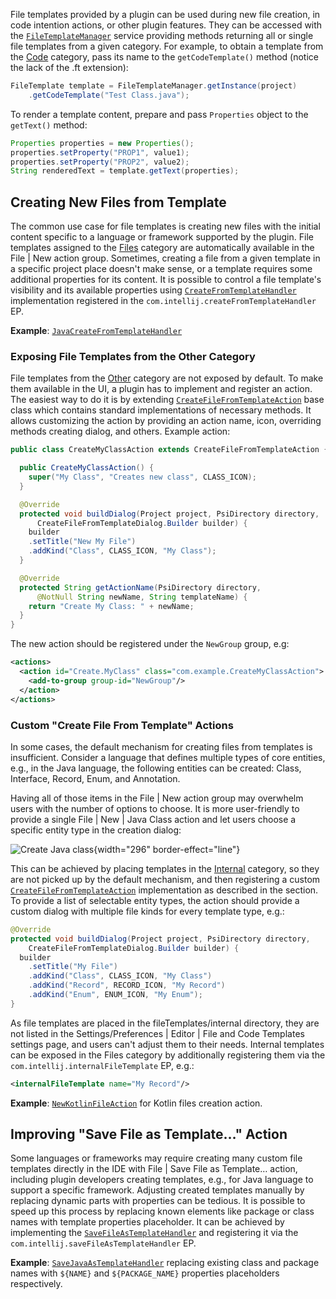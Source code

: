 [//]: # (title: Using File Templates Programmatically)

<!-- Copyright 2000-2022 JetBrains s.r.o. and other contributors. Use of this source code is governed by the Apache 2.0 license that can be found in the LICENSE file. -->

File templates provided by a plugin can be used during new file creation, in code intention actions, or other plugin features.
They can be accessed with the
[`FileTemplateManager`](%gh-ic%/platform/ide-core-impl/src/com/intellij/ide/fileTemplates/FileTemplateManager.java)
service providing methods returning all or single file templates from a given category.
For example, to obtain a template from the <control>[Code](providing_file_templates.md#code)</control> category, pass its name to the `getCodeTemplate()` method (notice the lack of the <path>.ft</path> extension):

```java
FileTemplate template = FileTemplateManager.getInstance(project)
    .getCodeTemplate("Test Class.java");
```

To render a template content, prepare and pass `Properties` object to the `getText()` method:

```java
Properties properties = new Properties();
properties.setProperty("PROP1", value1);
properties.setProperty("PROP2", value2);
String renderedText = template.getText(properties);
```

## Creating New Files from Template

The common use case for file templates is creating new files with the initial content specific to a language or framework supported by the plugin.
File templates assigned to the <control>[Files](providing_file_templates.md#files)</control> category are automatically available in the <ui-path>File | New</ui-path> action group.
Sometimes, creating a file from a given template in a specific project place doesn't make sense, or a template requires some additional properties for its content.
It is possible to control a file template's visibility and its available properties using
[`CreateFromTemplateHandler`](%gh-ic%/platform/lang-impl/src/com/intellij/ide/fileTemplates/CreateFromTemplateHandler.java)
implementation registered in the `com.intellij.createFromTemplateHandler` EP.

**Example**:
[`JavaCreateFromTemplateHandler`](%gh-ic%/java/java-impl/src/com/intellij/ide/fileTemplates/JavaCreateFromTemplateHandler.java)

### Exposing File Templates from the Other Category

File templates from the <control>[Other](providing_file_templates.md#other)</control> category are not exposed by default.
To make them available in the UI, a plugin has to implement and register an action.
The easiest way to do it is by extending
[`CreateFileFromTemplateAction`](%gh-ic%/platform/lang-impl/src/com/intellij/ide/actions/CreateFileFromTemplateAction.java)
base class which contains standard implementations of necessary methods.
It allows customizing the action by providing an action name, icon, overriding methods creating dialog, and others.
Example action:

```java
public class CreateMyClassAction extends CreateFileFromTemplateAction {

  public CreateMyClassAction() {
    super("My Class", "Creates new class", CLASS_ICON);
  }

  @Override
  protected void buildDialog(Project project, PsiDirectory directory,
      CreateFileFromTemplateDialog.Builder builder) {
    builder
    .setTitle("New My File")
    .addKind("Class", CLASS_ICON, "My Class");
  }

  @Override
  protected String getActionName(PsiDirectory directory,
      @NotNull String newName, String templateName) {
    return "Create My Class: " + newName;
  }
}
```

The new action should be registered under the `NewGroup` group, e.g:

```xml
<actions>
  <action id="Create.MyClass" class="com.example.CreateMyClassAction">
    <add-to-group group-id="NewGroup"/>
  </action>
</actions>
```

### Custom "Create File From Template" Actions

In some cases, the default mechanism for creating files from templates is insufficient.
Consider a language that defines multiple types of core entities, e.g., in the Java language, the following entities can be created: Class, Interface, Record, Enum, and Annotation.

Having all of those items in the <ui-path>File | New</ui-path> action group may overwhelm users with the number of options to choose.
It is more user-friendly to provide a single <ui-path>File | New | Java Class</ui-path> action and let users choose a specific entity type in the creation dialog:

![Create Java class](new_java_class_popup.png){width="296" border-effect="line"}

This can be achieved by placing templates in the <control>[Internal](providing_file_templates.md#internal)</control> category, so they are not picked up by the default mechanism, and then registering a custom
[`CreateFileFromTemplateAction`](%gh-ic%/platform/lang-impl/src/com/intellij/ide/actions/CreateFileFromTemplateAction.java)
implementation as described in the [](#exposing-file-templates-from-the-other-category) section.
To provide a list of selectable entity types, the action should provide a custom dialog with multiple file kinds for every template type, e.g.:

```java
@Override
protected void buildDialog(Project project, PsiDirectory directory,
    CreateFileFromTemplateDialog.Builder builder) {
  builder
    .setTitle("My File")
    .addKind("Class", CLASS_ICON, "My Class")
    .addKind("Record", RECORD_ICON, "My Record")
    .addKind("Enum", ENUM_ICON, "My Enum");
}
```

As file templates are placed in the <path>fileTemplates/internal</path> directory, they are not listed in the <ui-path>Settings/Preferences | Editor | File and Code Templates</ui-path> settings page, and users can't adjust them to their needs.
Internal templates can be exposed in the <control>Files</control> category by additionally registering them via the `com.intellij.internalFileTemplate` EP, e.g.:

```xml
<internalFileTemplate name="My Record"/>
```

**Example**:
[`NewKotlinFileAction`](%gh-ic%/plugins/kotlin/idea/src/org/jetbrains/kotlin/idea/actions/NewKotlinFileAction.kt) for Kotlin files creation action.

## Improving "Save File as Template…" Action

Some languages or frameworks may require creating many custom file templates directly in the IDE with <ui-path>File | Save File as Template…</ui-path> action, including plugin developers creating templates, e.g., for Java language to support a specific framework.
Adjusting created templates manually by replacing dynamic parts with properties can be tedious.
It is possible to speed up this process by replacing known elements like package or class names with template properties placeholder.
It can be achieved by implementing the
[`SaveFileAsTemplateHandler`](%gh-ic%/platform/lang-impl/src/com/intellij/ide/actions/SaveFileAsTemplateHandler.java)
and registering it via the `com.intellij.saveFileAsTemplateHandler` EP.

**Example**:
[`SaveJavaAsTemplateHandler`](%gh-ic%/java/java-impl/src/com/intellij/ide/fileTemplates/SaveJavaAsTemplateHandler.java) replacing existing class and package names with `${NAME}` and `${PACKAGE_NAME}` properties placeholders respectively.

